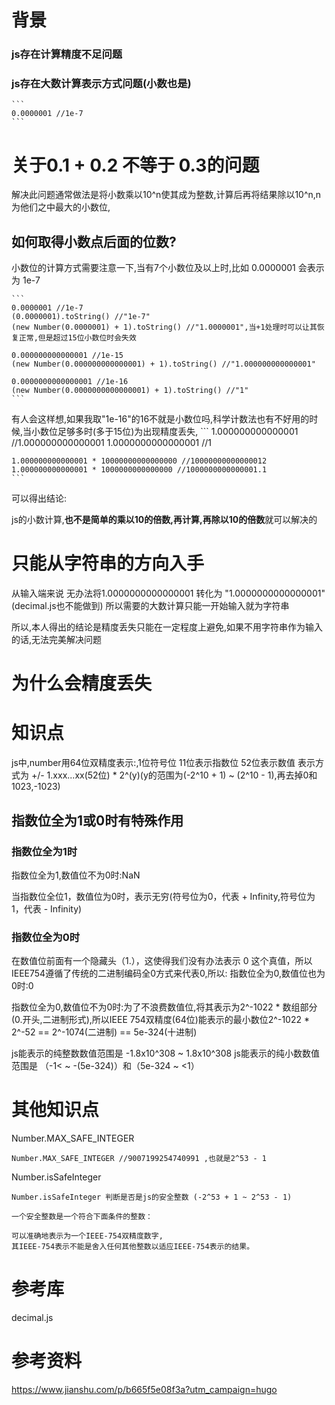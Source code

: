 # 背景
### js存在计算精度不足问题
### js存在大数计算表示方式问题(小数也是)

    ```
    0.0000001 //1e-7
    ```

# 关于0.1 + 0.2 不等于 0.3的问题
解决此问题通常做法是将小数乘以10^n使其成为整数,计算后再将结果除以10^n,n为他们之中最大的小数位,

## 如何取得小数点后面的位数?

小数位的计算方式需要注意一下,当有7个小数位及以上时,比如 0.0000001 会表示为 1e-7

    ```
    0.0000001 //1e-7
    (0.0000001).toString() //"1e-7"
    (new Number(0.0000001) + 1).toString() //"1.0000001",当+1处理时可以让其恢复正常,但是超过15位小数位时会失效

    0.000000000000001 //1e-15
    (new Number(0.000000000000001) + 1).toString() //"1.000000000000001"

    0.0000000000000001 //1e-16
    (new Number(0.0000000000000001) + 1).toString() //"1"
    ```

有人会这样想,如果我取"1e-16"的16不就是小数位吗,科学计数法也有不好用的时候,当小数位足够多时(多于15位)为出现精度丢失,
    ```
    1.000000000000001 //1.000000000000001
    1.0000000000000001 //1

    1.000000000000001 * 10000000000000000 //10000000000000012
    1.000000000000001 * 1000000000000000 //1000000000000001.1
    ```

可以得出结论:

js的小数计算,**也不是简单的乘以10的倍数,再计算,再除以10的倍数**就可以解决的

# 只能从字符串的方向入手
从输入端来说
无办法将1.0000000000000001 转化为 "1.0000000000000001" (decimal.js也不能做到)
所以需要的大数计算只能一开始输入就为字符串

所以,本人得出的结论是精度丢失只能在一定程度上避免,如果不用字符串作为输入的话,无法完美解决问题

# 为什么会精度丢失

# 知识点
js中,number用64位双精度表示:,1位符号位 11位表示指数位 52位表示数值 
表示方式为 +/- 1.xxx...xx(52位) * 2^(y)(y的范围为(-2^10 + 1) ~ (2^10 - 1),再去掉0和1023,-1023)
## 指数位全为1或0时有特殊作用

### 指数位全为1时
指数位全为1,数值位不为0时:NaN

当指数位全位1，数值位为0时，表示无穷(符号位为0，代表 + Infinity,符号位为1，代表 - Infinity)

### 指数位全为0时
在数值位前面有一个隐藏头（1.），这使得我们没有办法表示 0 这个真值，所以IEEE754遵循了传统的二进制编码全0方式来代表0,所以:
指数位全为0,数值位也为0时:0

指数位全为0,数值位不为0时:为了不浪费数值位,将其表示为2^-1022 * 数组部分(0.开头,二进制形式),所以IEEE 754双精度(64位)能表示的最小数位2^-1022 * 2^-52 == 2^-1074(二进制) == 5e-324(十进制)

js能表示的纯整数数值范围是 -1.8x10^308 ~ 1.8x10^308
js能表示的纯小数数值范围是 （-1< ~ -(5e-324)）和（5e-324 ~ <1）



# 其他知识点
Number.MAX_SAFE_INTEGER

```
Number.MAX_SAFE_INTEGER //9007199254740991 ,也就是2^53 - 1
```

Number.isSafeInteger

    Number.isSafeInteger 判断是否是js的安全整数 (-2^53 + 1 ~ 2^53 - 1)

    一个安全整数是一个符合下面条件的整数：

    可以准确地表示为一个IEEE-754双精度数字,
    其IEEE-754表示不能是舍入任何其他整数以适应IEEE-754表示的结果。

# 参考库
decimal.js
# 参考资料
https://www.jianshu.com/p/b665f5e08f3a?utm_campaign=hugo